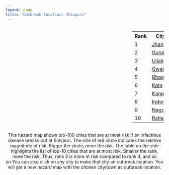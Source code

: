 ```yaml
---
layout: page
title: "Outbreak location: Shivpuri"
---
```

<div style="width: 100%; overflow: auto;">
<div style="width: 75%; float: left;">
<div id="mapid">
<script src="https://buda-magenta.github.io/hazard_map/load_map.js"></script>

<script>
var marker_outbreak = L.marker([25.375241, 77.828119],{"autoPan": true}).addTo(map); marker_outbreak.bindTooltip("Shivpuri").openTooltip();

var circle_1 = L.circle([25.531031, 78.652689], {"pane": "markerPane", "color": "red", "fill": true, "fillOpacity": 0.2, "fillRule": "evenodd", "lineCap": "round", "lineJoin": "round", "opacity": 1.0, "radius": 93591, "stroke": true, "weight": 3}).addTo(map);
circle_1.bindTooltip("Jhansi<br>rank: 1<br>hazard index: 0.093591")
circle_1.bindPopup('<a href="https://buda-magenta.github.io/hazard_map/Jhansi">Jhansi</a>')

var circle_2 = L.circle([24.500000, 77.500000], {"pane": "markerPane", "color": "red", "fill": true, "fillOpacity": 0.2, "fillRule": "evenodd", "lineCap": "round", "lineJoin": "round", "opacity": 1.0, "radius": 92126, "stroke": true, "weight": 3}).addTo(map);
circle_2.bindTooltip("Guna<br>rank: 2<br>hazard index: 0.092126")
circle_2.bindPopup('<a href="https://buda-magenta.github.io/hazard_map/Guna">Guna</a>')

var circle_3 = L.circle([23.174597, 75.785142], {"pane": "markerPane", "color": "red", "fill": true, "fillOpacity": 0.2, "fillRule": "evenodd", "lineCap": "round", "lineJoin": "round", "opacity": 1.0, "radius": 49756, "stroke": true, "weight": 3}).addTo(map);
circle_3.bindTooltip("Ujjain<br>rank: 3<br>hazard index: 0.049756")
circle_3.bindPopup('<a href="https://buda-magenta.github.io/hazard_map/Ujjain">Ujjain</a>')

var circle_4 = L.circle([26.203725, 78.157363], {"pane": "markerPane", "color": "red", "fill": true, "fillOpacity": 0.2, "fillRule": "evenodd", "lineCap": "round", "lineJoin": "round", "opacity": 1.0, "radius": 48396, "stroke": true, "weight": 3}).addTo(map);
circle_4.bindTooltip("Gwalior<br>rank: 4<br>hazard index: 0.048397")
circle_4.bindPopup('<a href="https://buda-magenta.github.io/hazard_map/Gwalior">Gwalior</a>')

var circle_5 = L.circle([23.258486, 77.401989], {"pane": "markerPane", "color": "red", "fill": true, "fillOpacity": 0.2, "fillRule": "evenodd", "lineCap": "round", "lineJoin": "round", "opacity": 1.0, "radius": 17216, "stroke": true, "weight": 3}).addTo(map);
circle_5.bindTooltip("Bhopal<br>rank: 5<br>hazard index: 0.017217")
circle_5.bindPopup('<a href="https://buda-magenta.github.io/hazard_map/Bhopal">Bhopal</a>')

var circle_6 = L.circle([25.196826, 76.000893], {"pane": "markerPane", "color": "red", "fill": true, "fillOpacity": 0.2, "fillRule": "evenodd", "lineCap": "round", "lineJoin": "round", "opacity": 1.0, "radius": 15626, "stroke": true, "weight": 3}).addTo(map);
circle_6.bindTooltip("Kota<br>rank: 6<br>hazard index: 0.015627")
circle_6.bindPopup('<a href="https://buda-magenta.github.io/hazard_map/Kota">Kota</a>')

var circle_7 = L.circle([26.460914, 80.321759], {"pane": "markerPane", "color": "red", "fill": true, "fillOpacity": 0.2, "fillRule": "evenodd", "lineCap": "round", "lineJoin": "round", "opacity": 1.0, "radius": 6083, "stroke": true, "weight": 3}).addTo(map);
circle_7.bindTooltip("Kanpur<br>rank: 7<br>hazard index: 0.006084")
circle_7.bindPopup('<a href="https://buda-magenta.github.io/hazard_map/Kanpur">Kanpur</a>')

var circle_8 = L.circle([22.720362, 75.868200], {"pane": "markerPane", "color": "red", "fill": true, "fillOpacity": 0.2, "fillRule": "evenodd", "lineCap": "round", "lineJoin": "round", "opacity": 1.0, "radius": 5741, "stroke": true, "weight": 3}).addTo(map);
circle_8.bindTooltip("Indore<br>rank: 8<br>hazard index: 0.005742")
circle_8.bindPopup('<a href="https://buda-magenta.github.io/hazard_map/Indore">Indore</a>')

var circle_9 = L.circle([23.587548, 75.675679], {"pane": "markerPane", "color": "red", "fill": true, "fillOpacity": 0.2, "fillRule": "evenodd", "lineCap": "round", "lineJoin": "round", "opacity": 1.0, "radius": 4979, "stroke": true, "weight": 3}).addTo(map);
circle_9.bindTooltip("Nagda<br>rank: 9<br>hazard index: 0.004979")
circle_9.bindPopup('<a href="https://buda-magenta.github.io/hazard_map/Nagda">Nagda</a>')

var circle_10 = L.circle([23.480592, 74.917790], {"pane": "markerPane", "color": "red", "fill": true, "fillOpacity": 0.2, "fillRule": "evenodd", "lineCap": "round", "lineJoin": "round", "opacity": 1.0, "radius": 4925, "stroke": true, "weight": 3}).addTo(map);
circle_10.bindTooltip("Ratlam<br>rank: 10<br>hazard index: 0.004926")
circle_10.bindPopup('<a href="https://buda-magenta.github.io/hazard_map/Ratlam">Ratlam</a>')

var circle_11 = L.circle([24.917151, 76.696403], {"pane": "markerPane", "color": "red", "fill": true, "fillOpacity": 0.2, "fillRule": "evenodd", "lineCap": "round", "lineJoin": "round", "opacity": 1.0, "radius": 4348, "stroke": true, "weight": 3}).addTo(map);
circle_11.bindTooltip("Baran<br>rank: 11<br>hazard index: 0.004349")
circle_11.bindPopup('<a href="https://buda-magenta.github.io/hazard_map/Baran">Baran</a>')

var circle_12 = L.circle([23.809612, 78.759114], {"pane": "markerPane", "color": "red", "fill": true, "fillOpacity": 0.2, "fillRule": "evenodd", "lineCap": "round", "lineJoin": "round", "opacity": 1.0, "radius": 4265, "stroke": true, "weight": 3}).addTo(map);
circle_12.bindTooltip("Sagar<br>rank: 12<br>hazard index: 0.004266")
circle_12.bindPopup('<a href="https://buda-magenta.github.io/hazard_map/Sagar">Sagar</a>')

var circle_13 = L.circle([26.718324, 79.090254], {"pane": "markerPane", "color": "red", "fill": true, "fillOpacity": 0.2, "fillRule": "evenodd", "lineCap": "round", "lineJoin": "round", "opacity": 1.0, "radius": 4007, "stroke": true, "weight": 3}).addTo(map);
circle_13.bindTooltip("Etawah<br>rank: 13<br>hazard index: 0.004007")
circle_13.bindPopup('<a href="https://buda-magenta.github.io/hazard_map/Etawah">Etawah</a>')

var circle_14 = L.circle([26.500000, 78.750000], {"pane": "markerPane", "color": "red", "fill": true, "fillOpacity": 0.2, "fillRule": "evenodd", "lineCap": "round", "lineJoin": "round", "opacity": 1.0, "radius": 3730, "stroke": true, "weight": 3}).addTo(map);
circle_14.bindTooltip("Bhind<br>rank: 14<br>hazard index: 0.003730")
circle_14.bindPopup('<a href="https://buda-magenta.github.io/hazard_map/Bhind">Bhind</a>')

var circle_15 = L.circle([26.166667, 77.500000], {"pane": "markerPane", "color": "red", "fill": true, "fillOpacity": 0.2, "fillRule": "evenodd", "lineCap": "round", "lineJoin": "round", "opacity": 1.0, "radius": 3132, "stroke": true, "weight": 3}).addTo(map);
circle_15.bindTooltip("Morena<br>rank: 15<br>hazard index: 0.003133")
circle_15.bindPopup('<a href="https://buda-magenta.github.io/hazard_map/Morena">Morena</a>')

var circle_16 = L.circle([25.935955, 79.424328], {"pane": "markerPane", "color": "red", "fill": true, "fillOpacity": 0.2, "fillRule": "evenodd", "lineCap": "round", "lineJoin": "round", "opacity": 1.0, "radius": 2921, "stroke": true, "weight": 3}).addTo(map);
circle_16.bindTooltip("Orai<br>rank: 16<br>hazard index: 0.002921")
circle_16.bindPopup('<a href="https://buda-magenta.github.io/hazard_map/Orai">Orai</a>')

var circle_17 = L.circle([28.651718, 77.221939], {"pane": "markerPane", "color": "red", "fill": true, "fillOpacity": 0.2, "fillRule": "evenodd", "lineCap": "round", "lineJoin": "round", "opacity": 1.0, "radius": 2809, "stroke": true, "weight": 3}).addTo(map);
circle_17.bindTooltip("Delhi<br>rank: 17<br>hazard index: 0.002809")
circle_17.bindPopup('<a href="https://buda-magenta.github.io/hazard_map/Delhi">Delhi</a>')

var circle_18 = L.circle([23.916667, 78.000000], {"pane": "markerPane", "color": "red", "fill": true, "fillOpacity": 0.2, "fillRule": "evenodd", "lineCap": "round", "lineJoin": "round", "opacity": 1.0, "radius": 2779, "stroke": true, "weight": 3}).addTo(map);
circle_18.bindTooltip("Vidisha<br>rank: 18<br>hazard index: 0.002779")
circle_18.bindPopup('<a href="https://buda-magenta.github.io/hazard_map/Vidisha">Vidisha</a>')

var circle_19 = L.circle([27.175255, 78.009816], {"pane": "markerPane", "color": "red", "fill": true, "fillOpacity": 0.2, "fillRule": "evenodd", "lineCap": "round", "lineJoin": "round", "opacity": 1.0, "radius": 2311, "stroke": true, "weight": 3}).addTo(map);
circle_19.bindTooltip("Agra<br>rank: 19<br>hazard index: 0.002312")
circle_19.bindPopup('<a href="https://buda-magenta.github.io/hazard_map/Agra">Agra</a>')

var circle_20 = L.circle([26.229141, 76.304533], {"pane": "markerPane", "color": "red", "fill": true, "fillOpacity": 0.2, "fillRule": "evenodd", "lineCap": "round", "lineJoin": "round", "opacity": 1.0, "radius": 2004, "stroke": true, "weight": 3}).addTo(map);
circle_20.bindTooltip("Sawai Madhopur<br>rank: 20<br>hazard index: 0.002004")
circle_20.bindPopup('<a href="https://buda-magenta.github.io/hazard_map/Sawai_Madhopur">Sawai Madhopur</a>')

var circle_21 = L.circle([24.700385, 78.518668], {"pane": "markerPane", "color": "red", "fill": true, "fillOpacity": 0.2, "fillRule": "evenodd", "lineCap": "round", "lineJoin": "round", "opacity": 1.0, "radius": 1924, "stroke": true, "weight": 3}).addTo(map);
circle_21.bindTooltip("Lalitpur<br>rank: 21<br>hazard index: 0.001924")
circle_21.bindPopup('<a href="https://buda-magenta.github.io/hazard_map/Lalitpur">Lalitpur</a>')

var circle_22 = L.circle([25.438130, 81.833800], {"pane": "markerPane", "color": "red", "fill": true, "fillOpacity": 0.2, "fillRule": "evenodd", "lineCap": "round", "lineJoin": "round", "opacity": 1.0, "radius": 1912, "stroke": true, "weight": 3}).addTo(map);
circle_22.bindTooltip("Allahabad<br>rank: 22<br>hazard index: 0.001912")
circle_22.bindPopup('<a href="https://buda-magenta.github.io/hazard_map/Allahabad">Allahabad</a>')

var circle_23 = L.circle([26.915458, 75.818982], {"pane": "markerPane", "color": "red", "fill": true, "fillOpacity": 0.2, "fillRule": "evenodd", "lineCap": "round", "lineJoin": "round", "opacity": 1.0, "radius": 1534, "stroke": true, "weight": 3}).addTo(map);
circle_23.bindTooltip("Jaipur<br>rank: 23<br>hazard index: 0.001534")
circle_23.bindPopup('<a href="https://buda-magenta.github.io/hazard_map/Jaipur">Jaipur</a>')

var circle_24 = L.circle([26.732501, 77.036312], {"pane": "markerPane", "color": "red", "fill": true, "fillOpacity": 0.2, "fillRule": "evenodd", "lineCap": "round", "lineJoin": "round", "opacity": 1.0, "radius": 1268, "stroke": true, "weight": 3}).addTo(map);
circle_24.bindTooltip("Hindaun<br>rank: 24<br>hazard index: 0.001269")
circle_24.bindPopup('<a href="https://buda-magenta.github.io/hazard_map/Hindaun">Hindaun</a>')

var circle_25 = L.circle([26.838100, 80.934600], {"pane": "markerPane", "color": "red", "fill": true, "fillOpacity": 0.2, "fillRule": "evenodd", "lineCap": "round", "lineJoin": "round", "opacity": 1.0, "radius": 1258, "stroke": true, "weight": 3}).addTo(map);
circle_25.bindTooltip("Lucknow<br>rank: 25<br>hazard index: 0.001258")
circle_25.bindPopup('<a href="https://buda-magenta.github.io/hazard_map/Lucknow">Lucknow</a>')

var circle_26 = L.circle([25.750000, 78.500000], {"pane": "markerPane", "color": "red", "fill": true, "fillOpacity": 0.2, "fillRule": "evenodd", "lineCap": "round", "lineJoin": "round", "opacity": 1.0, "radius": 1142, "stroke": true, "weight": 3}).addTo(map);
circle_26.bindTooltip("Datia<br>rank: 26<br>hazard index: 0.001143")
circle_26.bindPopup('<a href="https://buda-magenta.github.io/hazard_map/Datia">Datia</a>')

var circle_27 = L.circle([26.653396, 77.624206], {"pane": "markerPane", "color": "red", "fill": true, "fillOpacity": 0.2, "fillRule": "evenodd", "lineCap": "round", "lineJoin": "round", "opacity": 1.0, "radius": 1123, "stroke": true, "weight": 3}).addTo(map);
circle_27.bindTooltip("Dhaulpur<br>rank: 27<br>hazard index: 0.001124")
circle_27.bindPopup('<a href="https://buda-magenta.github.io/hazard_map/Dhaulpur">Dhaulpur</a>')

var circle_28 = L.circle([29.154148, 77.305954], {"pane": "markerPane", "color": "red", "fill": true, "fillOpacity": 0.2, "fillRule": "evenodd", "lineCap": "round", "lineJoin": "round", "opacity": 1.0, "radius": 1111, "stroke": true, "weight": 3}).addTo(map);
circle_28.bindTooltip("Baraut<br>rank: 28<br>hazard index: 0.001111")
circle_28.bindPopup('<a href="https://buda-magenta.github.io/hazard_map/Baraut">Baraut</a>')

var circle_29 = L.circle([25.476300, 80.339500], {"pane": "markerPane", "color": "red", "fill": true, "fillOpacity": 0.2, "fillRule": "evenodd", "lineCap": "round", "lineJoin": "round", "opacity": 1.0, "radius": 1014, "stroke": true, "weight": 3}).addTo(map);
circle_29.bindTooltip("Banda<br>rank: 29<br>hazard index: 0.001015")
circle_29.bindPopup('<a href="https://buda-magenta.github.io/hazard_map/Banda">Banda</a>')

var circle_30 = L.circle([23.115688, 77.066239], {"pane": "markerPane", "color": "red", "fill": true, "fillOpacity": 0.2, "fillRule": "evenodd", "lineCap": "round", "lineJoin": "round", "opacity": 1.0, "radius": 875, "stroke": true, "weight": 3}).addTo(map);
circle_30.bindTooltip("Sehore<br>rank: 30<br>hazard index: 0.000876")
circle_30.bindPopup('<a href="https://buda-magenta.github.io/hazard_map/Sehore">Sehore</a>')

var circle_31 = L.circle([23.160894, 79.949770], {"pane": "markerPane", "color": "red", "fill": true, "fillOpacity": 0.2, "fillRule": "evenodd", "lineCap": "round", "lineJoin": "round", "opacity": 1.0, "radius": 855, "stroke": true, "weight": 3}).addTo(map);
circle_31.bindTooltip("Jabalpur<br>rank: 31<br>hazard index: 0.000855")
circle_31.bindPopup('<a href="https://buda-magenta.github.io/hazard_map/Jabalpur">Jabalpur</a>')

var circle_32 = L.circle([23.000000, 76.166667], {"pane": "markerPane", "color": "red", "fill": true, "fillOpacity": 0.2, "fillRule": "evenodd", "lineCap": "round", "lineJoin": "round", "opacity": 1.0, "radius": 847, "stroke": true, "weight": 3}).addTo(map);
circle_32.bindTooltip("Dewas<br>rank: 32<br>hazard index: 0.000848")
circle_32.bindPopup('<a href="https://buda-magenta.github.io/hazard_map/Dewas">Dewas</a>')

var circle_33 = L.circle([19.075990, 72.877393], {"pane": "markerPane", "color": "red", "fill": true, "fillOpacity": 0.2, "fillRule": "evenodd", "lineCap": "round", "lineJoin": "round", "opacity": 1.0, "radius": 731, "stroke": true, "weight": 3}).addTo(map);
circle_33.bindTooltip("Mumbai<br>rank: 33<br>hazard index: 0.000731")
circle_33.bindPopup('<a href="https://buda-magenta.github.io/hazard_map/Mumbai">Mumbai</a>')

var circle_34 = L.circle([28.863842, 78.805778], {"pane": "markerPane", "color": "red", "fill": true, "fillOpacity": 0.2, "fillRule": "evenodd", "lineCap": "round", "lineJoin": "round", "opacity": 1.0, "radius": 551, "stroke": true, "weight": 3}).addTo(map);
circle_34.bindTooltip("Moradabad<br>rank: 34<br>hazard index: 0.000551")
circle_34.bindPopup('<a href="https://buda-magenta.github.io/hazard_map/Moradabad">Moradabad</a>')

var circle_35 = L.circle([21.149813, 79.082056], {"pane": "markerPane", "color": "red", "fill": true, "fillOpacity": 0.2, "fillRule": "evenodd", "lineCap": "round", "lineJoin": "round", "opacity": 1.0, "radius": 495, "stroke": true, "weight": 3}).addTo(map);
circle_35.bindTooltip("Nagpur<br>rank: 35<br>hazard index: 0.000495")
circle_35.bindPopup('<a href="https://buda-magenta.github.io/hazard_map/Nagpur">Nagpur</a>')

var circle_36 = L.circle([23.750000, 79.583333], {"pane": "markerPane", "color": "red", "fill": true, "fillOpacity": 0.2, "fillRule": "evenodd", "lineCap": "round", "lineJoin": "round", "opacity": 1.0, "radius": 423, "stroke": true, "weight": 3}).addTo(map);
circle_36.bindTooltip("Damoh<br>rank: 36<br>hazard index: 0.000424")
circle_36.bindPopup('<a href="https://buda-magenta.github.io/hazard_map/Damoh">Damoh</a>')

var circle_37 = L.circle([27.209822, 79.048137], {"pane": "markerPane", "color": "red", "fill": true, "fillOpacity": 0.2, "fillRule": "evenodd", "lineCap": "round", "lineJoin": "round", "opacity": 1.0, "radius": 417, "stroke": true, "weight": 3}).addTo(map);
circle_37.bindTooltip("Mainpuri<br>rank: 37<br>hazard index: 0.000418")
circle_37.bindPopup('<a href="https://buda-magenta.github.io/hazard_map/Mainpuri">Mainpuri</a>')

var circle_38 = L.circle([27.177366, 78.389912], {"pane": "markerPane", "color": "red", "fill": true, "fillOpacity": 0.2, "fillRule": "evenodd", "lineCap": "round", "lineJoin": "round", "opacity": 1.0, "radius": 368, "stroke": true, "weight": 3}).addTo(map);
circle_38.bindTooltip("Firozabad<br>rank: 38<br>hazard index: 0.000368")
circle_38.bindPopup('<a href="https://buda-magenta.github.io/hazard_map/Firozabad">Firozabad</a>')

var circle_39 = L.circle([24.935635, 82.647701], {"pane": "markerPane", "color": "red", "fill": true, "fillOpacity": 0.2, "fillRule": "evenodd", "lineCap": "round", "lineJoin": "round", "opacity": 1.0, "radius": 366, "stroke": true, "weight": 3}).addTo(map);
circle_39.bindTooltip("Mirzapur<br>rank: 39<br>hazard index: 0.000366")
circle_39.bindPopup('<a href="https://buda-magenta.github.io/hazard_map/Mirzapur">Mirzapur</a>')

var circle_40 = L.circle([29.938447, 78.145298], {"pane": "markerPane", "color": "red", "fill": true, "fillOpacity": 0.2, "fillRule": "evenodd", "lineCap": "round", "lineJoin": "round", "opacity": 1.0, "radius": 341, "stroke": true, "weight": 3}).addTo(map);
circle_40.bindTooltip("Haridwar<br>rank: 40<br>hazard index: 0.000342")
circle_40.bindPopup('<a href="https://buda-magenta.github.io/hazard_map/Haridwar">Haridwar</a>')

var circle_41 = L.circle([22.275879, 79.721045], {"pane": "markerPane", "color": "red", "fill": true, "fillOpacity": 0.2, "fillRule": "evenodd", "lineCap": "round", "lineJoin": "round", "opacity": 1.0, "radius": 337, "stroke": true, "weight": 3}).addTo(map);
circle_41.bindTooltip("Seoni<br>rank: 41<br>hazard index: 0.000338")
circle_41.bindPopup('<a href="https://buda-magenta.github.io/hazard_map/Seoni">Seoni</a>')

var circle_42 = L.circle([23.833962, 80.392456], {"pane": "markerPane", "color": "red", "fill": true, "fillOpacity": 0.2, "fillRule": "evenodd", "lineCap": "round", "lineJoin": "round", "opacity": 1.0, "radius": 333, "stroke": true, "weight": 3}).addTo(map);
circle_42.bindTooltip("Murwara<br>rank: 42<br>hazard index: 0.000333")
circle_42.bindPopup('<a href="https://buda-magenta.github.io/hazard_map/Murwara">Murwara</a>')

var circle_43 = L.circle([29.988077, 77.508130], {"pane": "markerPane", "color": "red", "fill": true, "fillOpacity": 0.2, "fillRule": "evenodd", "lineCap": "round", "lineJoin": "round", "opacity": 1.0, "radius": 271, "stroke": true, "weight": 3}).addTo(map);
circle_43.bindTooltip("Saharanpur<br>rank: 43<br>hazard index: 0.000272")
circle_43.bindPopup('<a href="https://buda-magenta.github.io/hazard_map/Saharanpur">Saharanpur</a>')

var circle_44 = L.circle([18.521428, 73.854454], {"pane": "markerPane", "color": "red", "fill": true, "fillOpacity": 0.2, "fillRule": "evenodd", "lineCap": "round", "lineJoin": "round", "opacity": 1.0, "radius": 246, "stroke": true, "weight": 3}).addTo(map);
circle_44.bindTooltip("Pune<br>rank: 44<br>hazard index: 0.000246")
circle_44.bindPopup('<a href="https://buda-magenta.github.io/hazard_map/Pune">Pune</a>')

var circle_45 = L.circle([25.335649, 83.007629], {"pane": "markerPane", "color": "red", "fill": true, "fillOpacity": 0.2, "fillRule": "evenodd", "lineCap": "round", "lineJoin": "round", "opacity": 1.0, "radius": 236, "stroke": true, "weight": 3}).addTo(map);
circle_45.bindTooltip("Varanasi<br>rank: 45<br>hazard index: 0.000236")
circle_45.bindPopup('<a href="https://buda-magenta.github.io/hazard_map/Varanasi">Varanasi</a>')

var circle_46 = L.circle([17.388786, 78.461065], {"pane": "markerPane", "color": "red", "fill": true, "fillOpacity": 0.2, "fillRule": "evenodd", "lineCap": "round", "lineJoin": "round", "opacity": 1.0, "radius": 234, "stroke": true, "weight": 3}).addTo(map);
circle_46.bindTooltip("Hyderabad<br>rank: 46<br>hazard index: 0.000234")
circle_46.bindPopup('<a href="https://buda-magenta.github.io/hazard_map/Hyderabad">Hyderabad</a>')

var circle_47 = L.circle([24.462465, 74.850114], {"pane": "markerPane", "color": "red", "fill": true, "fillOpacity": 0.2, "fillRule": "evenodd", "lineCap": "round", "lineJoin": "round", "opacity": 1.0, "radius": 230, "stroke": true, "weight": 3}).addTo(map);
circle_47.bindTooltip("Nimach<br>rank: 47<br>hazard index: 0.000230")
circle_47.bindPopup('<a href="https://buda-magenta.github.io/hazard_map/Nimach">Nimach</a>')

var circle_48 = L.circle([24.500000, 74.500000], {"pane": "markerPane", "color": "red", "fill": true, "fillOpacity": 0.2, "fillRule": "evenodd", "lineCap": "round", "lineJoin": "round", "opacity": 1.0, "radius": 214, "stroke": true, "weight": 3}).addTo(map);
circle_48.bindTooltip("Chittaurgarh<br>rank: 48<br>hazard index: 0.000214")
circle_48.bindPopup('<a href="https://buda-magenta.github.io/hazard_map/Chittaurgarh">Chittaurgarh</a>')

var circle_49 = L.circle([27.876990, 78.137290], {"pane": "markerPane", "color": "red", "fill": true, "fillOpacity": 0.2, "fillRule": "evenodd", "lineCap": "round", "lineJoin": "round", "opacity": 1.0, "radius": 207, "stroke": true, "weight": 3}).addTo(map);
circle_49.bindTooltip("Aligarh<br>rank: 49<br>hazard index: 0.000208")
circle_49.bindPopup('<a href="https://buda-magenta.github.io/hazard_map/Aligarh">Aligarh</a>')

var circle_50 = L.circle([13.083694, 80.270186], {"pane": "markerPane", "color": "red", "fill": true, "fillOpacity": 0.2, "fillRule": "evenodd", "lineCap": "round", "lineJoin": "round", "opacity": 1.0, "radius": 203, "stroke": true, "weight": 3}).addTo(map);
circle_50.bindTooltip("Chennai<br>rank: 50<br>hazard index: 0.000204")
circle_50.bindPopup('<a href="https://buda-magenta.github.io/hazard_map/Chennai">Chennai</a>')

var circle_51 = L.circle([23.021624, 72.579707], {"pane": "markerPane", "color": "red", "fill": true, "fillOpacity": 0.2, "fillRule": "evenodd", "lineCap": "round", "lineJoin": "round", "opacity": 1.0, "radius": 202, "stroke": true, "weight": 3}).addTo(map);
circle_51.bindTooltip("Ahmedabad<br>rank: 51<br>hazard index: 0.000203")
circle_51.bindPopup('<a href="https://buda-magenta.github.io/hazard_map/Ahmedabad">Ahmedabad</a>')

var circle_52 = L.circle([26.671329, 83.364583], {"pane": "markerPane", "color": "red", "fill": true, "fillOpacity": 0.2, "fillRule": "evenodd", "lineCap": "round", "lineJoin": "round", "opacity": 1.0, "radius": 186, "stroke": true, "weight": 3}).addTo(map);
circle_52.bindTooltip("Gorakhpur<br>rank: 52<br>hazard index: 0.000187")
circle_52.bindPopup('<a href="https://buda-magenta.github.io/hazard_map/Gorakhpur">Gorakhpur</a>')

var circle_53 = L.circle([21.237947, 81.633683], {"pane": "markerPane", "color": "red", "fill": true, "fillOpacity": 0.2, "fillRule": "evenodd", "lineCap": "round", "lineJoin": "round", "opacity": 1.0, "radius": 180, "stroke": true, "weight": 3}).addTo(map);
circle_53.bindTooltip("Raipur<br>rank: 53<br>hazard index: 0.000180")
circle_53.bindPopup('<a href="https://buda-magenta.github.io/hazard_map/Raipur">Raipur</a>')

var circle_54 = L.circle([25.565691, 80.063489], {"pane": "markerPane", "color": "red", "fill": true, "fillOpacity": 0.2, "fillRule": "evenodd", "lineCap": "round", "lineJoin": "round", "opacity": 1.0, "radius": 178, "stroke": true, "weight": 3}).addTo(map);
circle_54.bindTooltip("Khanna<br>rank: 54<br>hazard index: 0.000178")
circle_54.bindPopup('<a href="https://buda-magenta.github.io/hazard_map/Khanna">Khanna</a>')

var circle_55 = L.circle([24.265131, 75.387182], {"pane": "markerPane", "color": "red", "fill": true, "fillOpacity": 0.2, "fillRule": "evenodd", "lineCap": "round", "lineJoin": "round", "opacity": 1.0, "radius": 171, "stroke": true, "weight": 3}).addTo(map);
circle_55.bindTooltip("Mandsaur<br>rank: 55<br>hazard index: 0.000172")
circle_55.bindPopup('<a href="https://buda-magenta.github.io/hazard_map/Mandsaur">Mandsaur</a>')

var circle_56 = L.circle([22.600150, 77.926645], {"pane": "markerPane", "color": "red", "fill": true, "fillOpacity": 0.2, "fillRule": "evenodd", "lineCap": "round", "lineJoin": "round", "opacity": 1.0, "radius": 169, "stroke": true, "weight": 3}).addTo(map);
circle_56.bindTooltip("Hoshangabad<br>rank: 56<br>hazard index: 0.000170")
circle_56.bindPopup('<a href="https://buda-magenta.github.io/hazard_map/Hoshangabad">Hoshangabad</a>')

var circle_57 = L.circle([26.469100, 74.639000], {"pane": "markerPane", "color": "red", "fill": true, "fillOpacity": 0.2, "fillRule": "evenodd", "lineCap": "round", "lineJoin": "round", "opacity": 1.0, "radius": 161, "stroke": true, "weight": 3}).addTo(map);
circle_57.bindTooltip("Ajmer<br>rank: 57<br>hazard index: 0.000162")
circle_57.bindPopup('<a href="https://buda-magenta.github.io/hazard_map/Ajmer">Ajmer</a>')

var circle_58 = L.circle([12.979120, 77.591300], {"pane": "markerPane", "color": "red", "fill": true, "fillOpacity": 0.2, "fillRule": "evenodd", "lineCap": "round", "lineJoin": "round", "opacity": 1.0, "radius": 160, "stroke": true, "weight": 3}).addTo(map);
circle_58.bindTooltip("Bangalore<br>rank: 58<br>hazard index: 0.000160")
circle_58.bindPopup('<a href="https://buda-magenta.github.io/hazard_map/Bangalore">Bangalore</a>')

var circle_59 = L.circle([26.439874, 80.018000], {"pane": "markerPane", "color": "red", "fill": true, "fillOpacity": 0.2, "fillRule": "evenodd", "lineCap": "round", "lineJoin": "round", "opacity": 1.0, "radius": 148, "stroke": true, "weight": 3}).addTo(map);
circle_59.bindTooltip("Akbarpur<br>rank: 59<br>hazard index: 0.000148")
circle_59.bindPopup('<a href="https://buda-magenta.github.io/hazard_map/Akbarpur">Akbarpur</a>')

var circle_60 = L.circle([27.437194, 79.489129], {"pane": "markerPane", "color": "red", "fill": true, "fillOpacity": 0.2, "fillRule": "evenodd", "lineCap": "round", "lineJoin": "round", "opacity": 1.0, "radius": 141, "stroke": true, "weight": 3}).addTo(map);
circle_60.bindTooltip("Farrukhabad<br>rank: 60<br>hazard index: 0.000142")
circle_60.bindPopup('<a href="https://buda-magenta.github.io/hazard_map/Farrukhabad">Farrukhabad</a>')

var circle_61 = L.circle([21.977864, 76.568828], {"pane": "markerPane", "color": "red", "fill": true, "fillOpacity": 0.2, "fillRule": "evenodd", "lineCap": "round", "lineJoin": "round", "opacity": 1.0, "radius": 140, "stroke": true, "weight": 3}).addTo(map);
circle_61.bindTooltip("Khandwa<br>rank: 61<br>hazard index: 0.000141")
circle_61.bindPopup('<a href="https://buda-magenta.github.io/hazard_map/Khandwa">Khandwa</a>')

var circle_62 = L.circle([21.818774, 75.606458], {"pane": "markerPane", "color": "red", "fill": true, "fillOpacity": 0.2, "fillRule": "evenodd", "lineCap": "round", "lineJoin": "round", "opacity": 1.0, "radius": 137, "stroke": true, "weight": 3}).addTo(map);
circle_62.bindTooltip("Khargone<br>rank: 62<br>hazard index: 0.000138")
circle_62.bindPopup('<a href="https://buda-magenta.github.io/hazard_map/Khargone">Khargone</a>')

var circle_63 = L.circle([27.036604, 78.651436], {"pane": "markerPane", "color": "red", "fill": true, "fillOpacity": 0.2, "fillRule": "evenodd", "lineCap": "round", "lineJoin": "round", "opacity": 1.0, "radius": 127, "stroke": true, "weight": 3}).addTo(map);
circle_63.bindTooltip("Shikohabad<br>rank: 63<br>hazard index: 0.000128")
circle_63.bindPopup('<a href="https://buda-magenta.github.io/hazard_map/Shikohabad">Shikohabad</a>')

var circle_64 = L.circle([24.578721, 73.686257], {"pane": "markerPane", "color": "red", "fill": true, "fillOpacity": 0.2, "fillRule": "evenodd", "lineCap": "round", "lineJoin": "round", "opacity": 1.0, "radius": 127, "stroke": true, "weight": 3}).addTo(map);
circle_64.bindTooltip("Udaipur<br>rank: 64<br>hazard index: 0.000128")
circle_64.bindPopup('<a href="https://buda-magenta.github.io/hazard_map/Udaipur">Udaipur</a>')

var circle_65 = L.circle([25.500000, 75.833333], {"pane": "markerPane", "color": "red", "fill": true, "fillOpacity": 0.2, "fillRule": "evenodd", "lineCap": "round", "lineJoin": "round", "opacity": 1.0, "radius": 124, "stroke": true, "weight": 3}).addTo(map);
circle_65.bindTooltip("Bundi<br>rank: 65<br>hazard index: 0.000124")
circle_65.bindPopup('<a href="https://buda-magenta.github.io/hazard_map/Bundi">Bundi</a>')

var circle_66 = L.circle([22.139831, 78.809645], {"pane": "markerPane", "color": "red", "fill": true, "fillOpacity": 0.2, "fillRule": "evenodd", "lineCap": "round", "lineJoin": "round", "opacity": 1.0, "radius": 107, "stroke": true, "weight": 3}).addTo(map);
circle_66.bindTooltip("Chhindwara<br>rank: 66<br>hazard index: 0.000108")
circle_66.bindPopup('<a href="https://buda-magenta.github.io/hazard_map/Chhindwara">Chhindwara</a>')

var circle_67 = L.circle([27.633333, 77.583333], {"pane": "markerPane", "color": "red", "fill": true, "fillOpacity": 0.2, "fillRule": "evenodd", "lineCap": "round", "lineJoin": "round", "opacity": 1.0, "radius": 104, "stroke": true, "weight": 3}).addTo(map);
circle_67.bindTooltip("Mathura<br>rank: 67<br>hazard index: 0.000105")
circle_67.bindPopup('<a href="https://buda-magenta.github.io/hazard_map/Mathura">Mathura</a>')

var circle_68 = L.circle([29.500882, 77.348383], {"pane": "markerPane", "color": "red", "fill": true, "fillOpacity": 0.2, "fillRule": "evenodd", "lineCap": "round", "lineJoin": "round", "opacity": 1.0, "radius": 99, "stroke": true, "weight": 3}).addTo(map);
circle_68.bindTooltip("Shamli<br>rank: 68<br>hazard index: 0.000099")
circle_68.bindPopup('<a href="https://buda-magenta.github.io/hazard_map/Shamli">Shamli</a>')

var circle_69 = L.circle([25.488773, 74.699613], {"pane": "markerPane", "color": "red", "fill": true, "fillOpacity": 0.2, "fillRule": "evenodd", "lineCap": "round", "lineJoin": "round", "opacity": 1.0, "radius": 90, "stroke": true, "weight": 3}).addTo(map);
circle_69.bindTooltip("Bhilwara<br>rank: 69<br>hazard index: 0.000090")
circle_69.bindPopup('<a href="https://buda-magenta.github.io/hazard_map/Bhilwara">Bhilwara</a>')

var circle_70 = L.circle([17.723128, 83.301284], {"pane": "markerPane", "color": "red", "fill": true, "fillOpacity": 0.2, "fillRule": "evenodd", "lineCap": "round", "lineJoin": "round", "opacity": 1.0, "radius": 89, "stroke": true, "weight": 3}).addTo(map);
circle_70.bindTooltip("Visakhapatnam<br>rank: 70<br>hazard index: 0.000090")
circle_70.bindPopup('<a href="https://buda-magenta.github.io/hazard_map/Visakhapatnam">Visakhapatnam</a>')

var circle_71 = L.circle([21.879616, 77.875681], {"pane": "markerPane", "color": "red", "fill": true, "fillOpacity": 0.2, "fillRule": "evenodd", "lineCap": "round", "lineJoin": "round", "opacity": 1.0, "radius": 89, "stroke": true, "weight": 3}).addTo(map);
circle_71.bindTooltip("Betul<br>rank: 71<br>hazard index: 0.000090")
circle_71.bindPopup('<a href="https://buda-magenta.github.io/hazard_map/Betul">Betul</a>')

var circle_72 = L.circle([28.402979, 77.310384], {"pane": "markerPane", "color": "red", "fill": true, "fillOpacity": 0.2, "fillRule": "evenodd", "lineCap": "round", "lineJoin": "round", "opacity": 1.0, "radius": 89, "stroke": true, "weight": 3}).addTo(map);
circle_72.bindTooltip("Faridabad<br>rank: 72<br>hazard index: 0.000089")
circle_72.bindPopup('<a href="https://buda-magenta.github.io/hazard_map/Faridabad">Faridabad</a>')

var circle_73 = L.circle([16.508759, 80.618510], {"pane": "markerPane", "color": "red", "fill": true, "fillOpacity": 0.2, "fillRule": "evenodd", "lineCap": "round", "lineJoin": "round", "opacity": 1.0, "radius": 83, "stroke": true, "weight": 3}).addTo(map);
circle_73.bindTooltip("Vijayawada<br>rank: 73<br>hazard index: 0.000083")
circle_73.bindPopup('<a href="https://buda-magenta.github.io/hazard_map/Vijayawada">Vijayawada</a>')

var circle_74 = L.circle([28.457876, 79.405571], {"pane": "markerPane", "color": "red", "fill": true, "fillOpacity": 0.2, "fillRule": "evenodd", "lineCap": "round", "lineJoin": "round", "opacity": 1.0, "radius": 82, "stroke": true, "weight": 3}).addTo(map);
circle_74.bindTooltip("Bareilly<br>rank: 74<br>hazard index: 0.000083")
circle_74.bindPopup('<a href="https://buda-magenta.github.io/hazard_map/Bareilly">Bareilly</a>')

var circle_75 = L.circle([20.843512, 75.525927], {"pane": "markerPane", "color": "red", "fill": true, "fillOpacity": 0.2, "fillRule": "evenodd", "lineCap": "round", "lineJoin": "round", "opacity": 1.0, "radius": 81, "stroke": true, "weight": 3}).addTo(map);
circle_75.bindTooltip("Jalgaon<br>rank: 75<br>hazard index: 0.000081")
circle_75.bindPopup('<a href="https://buda-magenta.github.io/hazard_map/Jalgaon">Jalgaon</a>')

var circle_76 = L.circle([19.194329, 72.970178], {"pane": "markerPane", "color": "red", "fill": true, "fillOpacity": 0.2, "fillRule": "evenodd", "lineCap": "round", "lineJoin": "round", "opacity": 1.0, "radius": 77, "stroke": true, "weight": 3}).addTo(map);
circle_76.bindTooltip("Thane<br>rank: 76<br>hazard index: 0.000077")
circle_76.bindPopup('<a href="https://buda-magenta.github.io/hazard_map/Thane">Thane</a>')

var circle_77 = L.circle([22.383333, 82.133333], {"pane": "markerPane", "color": "red", "fill": true, "fillOpacity": 0.2, "fillRule": "evenodd", "lineCap": "round", "lineJoin": "round", "opacity": 1.0, "radius": 75, "stroke": true, "weight": 3}).addTo(map);
circle_77.bindTooltip("Bilaspur<br>rank: 77<br>hazard index: 0.000076")
circle_77.bindPopup('<a href="https://buda-magenta.github.io/hazard_map/Bilaspur">Bilaspur</a>')

var circle_78 = L.circle([24.500000, 81.000000], {"pane": "markerPane", "color": "red", "fill": true, "fillOpacity": 0.2, "fillRule": "evenodd", "lineCap": "round", "lineJoin": "round", "opacity": 1.0, "radius": 71, "stroke": true, "weight": 3}).addTo(map);
circle_78.bindTooltip("Satna<br>rank: 78<br>hazard index: 0.000071")
circle_78.bindPopup('<a href="https://buda-magenta.github.io/hazard_map/Satna">Satna</a>')

var circle_79 = L.circle([26.575504, 80.613762], {"pane": "markerPane", "color": "red", "fill": true, "fillOpacity": 0.2, "fillRule": "evenodd", "lineCap": "round", "lineJoin": "round", "opacity": 1.0, "radius": 70, "stroke": true, "weight": 3}).addTo(map);
circle_79.bindTooltip("Unnao<br>rank: 79<br>hazard index: 0.000071")
circle_79.bindPopup('<a href="https://buda-magenta.github.io/hazard_map/Unnao">Unnao</a>')

var circle_80 = L.circle([27.265212, 77.369126], {"pane": "markerPane", "color": "red", "fill": true, "fillOpacity": 0.2, "fillRule": "evenodd", "lineCap": "round", "lineJoin": "round", "opacity": 1.0, "radius": 68, "stroke": true, "weight": 3}).addTo(map);
circle_80.bindTooltip("Bharatpur<br>rank: 80<br>hazard index: 0.000069")
circle_80.bindPopup('<a href="https://buda-magenta.github.io/hazard_map/Bharatpur">Bharatpur</a>')

var circle_81 = L.circle([21.170200, 72.831100], {"pane": "markerPane", "color": "red", "fill": true, "fillOpacity": 0.2, "fillRule": "evenodd", "lineCap": "round", "lineJoin": "round", "opacity": 1.0, "radius": 65, "stroke": true, "weight": 3}).addTo(map);
circle_81.bindTooltip("Surat<br>rank: 81<br>hazard index: 0.000065")
circle_81.bindPopup('<a href="https://buda-magenta.github.io/hazard_map/Surat">Surat</a>')

var circle_82 = L.circle([26.122147, 75.663754], {"pane": "markerPane", "color": "red", "fill": true, "fillOpacity": 0.2, "fillRule": "evenodd", "lineCap": "round", "lineJoin": "round", "opacity": 1.0, "radius": 64, "stroke": true, "weight": 3}).addTo(map);
circle_82.bindTooltip("Tonk<br>rank: 82<br>hazard index: 0.000065")
circle_82.bindPopup('<a href="https://buda-magenta.github.io/hazard_map/Tonk">Tonk</a>')

var circle_83 = L.circle([20.011247, 73.790236], {"pane": "markerPane", "color": "red", "fill": true, "fillOpacity": 0.2, "fillRule": "evenodd", "lineCap": "round", "lineJoin": "round", "opacity": 1.0, "radius": 62, "stroke": true, "weight": 3}).addTo(map);
circle_83.bindTooltip("Nashik<br>rank: 83<br>hazard index: 0.000062")
circle_83.bindPopup('<a href="https://buda-magenta.github.io/hazard_map/Nashik">Nashik</a>')

var circle_84 = L.circle([20.266777, 85.843559], {"pane": "markerPane", "color": "red", "fill": true, "fillOpacity": 0.2, "fillRule": "evenodd", "lineCap": "round", "lineJoin": "round", "opacity": 1.0, "radius": 58, "stroke": true, "weight": 3}).addTo(map);
circle_84.bindTooltip("Bhubaneswar<br>rank: 84<br>hazard index: 0.000058")
circle_84.bindPopup('<a href="https://buda-magenta.github.io/hazard_map/Bhubaneswar">Bhubaneswar</a>')

var circle_85 = L.circle([30.909016, 75.851601], {"pane": "markerPane", "color": "red", "fill": true, "fillOpacity": 0.2, "fillRule": "evenodd", "lineCap": "round", "lineJoin": "round", "opacity": 1.0, "radius": 57, "stroke": true, "weight": 3}).addTo(map);
circle_85.bindTooltip("Ludhiana<br>rank: 85<br>hazard index: 0.000057")
circle_85.bindPopup('<a href="https://buda-magenta.github.io/hazard_map/Ludhiana">Ludhiana</a>')

var circle_86 = L.circle([28.923397, 78.488317], {"pane": "markerPane", "color": "red", "fill": true, "fillOpacity": 0.2, "fillRule": "evenodd", "lineCap": "round", "lineJoin": "round", "opacity": 1.0, "radius": 56, "stroke": true, "weight": 3}).addTo(map);
circle_86.bindTooltip("Amroha<br>rank: 86<br>hazard index: 0.000056")
circle_86.bindPopup('<a href="https://buda-magenta.github.io/hazard_map/Amroha">Amroha</a>')

var circle_87 = L.circle([25.609324, 85.123525], {"pane": "markerPane", "color": "red", "fill": true, "fillOpacity": 0.2, "fillRule": "evenodd", "lineCap": "round", "lineJoin": "round", "opacity": 1.0, "radius": 55, "stroke": true, "weight": 3}).addTo(map);
circle_87.bindTooltip("Patna<br>rank: 87<br>hazard index: 0.000056")
circle_87.bindPopup('<a href="https://buda-magenta.github.io/hazard_map/Patna">Patna</a>')

var circle_88 = L.circle([27.639077, 76.614452], {"pane": "markerPane", "color": "red", "fill": true, "fillOpacity": 0.2, "fillRule": "evenodd", "lineCap": "round", "lineJoin": "round", "opacity": 1.0, "radius": 53, "stroke": true, "weight": 3}).addTo(map);
circle_88.bindTooltip("Alwar<br>rank: 88<br>hazard index: 0.000054")
circle_88.bindPopup('<a href="https://buda-magenta.github.io/hazard_map/Alwar">Alwar</a>')

var circle_89 = L.circle([19.169335, 77.311013], {"pane": "markerPane", "color": "red", "fill": true, "fillOpacity": 0.2, "fillRule": "evenodd", "lineCap": "round", "lineJoin": "round", "opacity": 1.0, "radius": 49, "stroke": true, "weight": 3}).addTo(map);
circle_89.bindTooltip("Nanded Waghala<br>rank: 89<br>hazard index: 0.000049")
circle_89.bindPopup('<a href="https://buda-magenta.github.io/hazard_map/Nanded_Waghala">Nanded Waghala</a>')

var circle_90 = L.circle([21.199035, 81.397955], {"pane": "markerPane", "color": "red", "fill": true, "fillOpacity": 0.2, "fillRule": "evenodd", "lineCap": "round", "lineJoin": "round", "opacity": 1.0, "radius": 47, "stroke": true, "weight": 3}).addTo(map);
circle_90.bindTooltip("Durg<br>rank: 90<br>hazard index: 0.000048")
circle_90.bindPopup('<a href="https://buda-magenta.github.io/hazard_map/Durg">Durg</a>')

var circle_91 = L.circle([25.954628, 83.647350], {"pane": "markerPane", "color": "red", "fill": true, "fillOpacity": 0.2, "fillRule": "evenodd", "lineCap": "round", "lineJoin": "round", "opacity": 1.0, "radius": 47, "stroke": true, "weight": 3}).addTo(map);
circle_91.bindTooltip("Maunath Bhanjan<br>rank: 91<br>hazard index: 0.000048")
circle_91.bindPopup('<a href="https://buda-magenta.github.io/hazard_map/Maunath_Bhanjan">Maunath Bhanjan</a>')

var circle_92 = L.circle([26.296772, 73.035143], {"pane": "markerPane", "color": "red", "fill": true, "fillOpacity": 0.2, "fillRule": "evenodd", "lineCap": "round", "lineJoin": "round", "opacity": 1.0, "radius": 47, "stroke": true, "weight": 3}).addTo(map);
circle_92.bindTooltip("Jodhpur<br>rank: 92<br>hazard index: 0.000047")
circle_92.bindPopup('<a href="https://buda-magenta.github.io/hazard_map/Jodhpur">Jodhpur</a>')

var circle_93 = L.circle([29.869350, 77.890212], {"pane": "markerPane", "color": "red", "fill": true, "fillOpacity": 0.2, "fillRule": "evenodd", "lineCap": "round", "lineJoin": "round", "opacity": 1.0, "radius": 45, "stroke": true, "weight": 3}).addTo(map);
circle_93.bindTooltip("Roorkee<br>rank: 93<br>hazard index: 0.000046")
circle_93.bindPopup('<a href="https://buda-magenta.github.io/hazard_map/Roorkee">Roorkee</a>')

var circle_94 = L.circle([17.980609, 79.598212], {"pane": "markerPane", "color": "red", "fill": true, "fillOpacity": 0.2, "fillRule": "evenodd", "lineCap": "round", "lineJoin": "round", "opacity": 1.0, "radius": 44, "stroke": true, "weight": 3}).addTo(map);
circle_94.bindTooltip("Warangal<br>rank: 94<br>hazard index: 0.000044")
circle_94.bindPopup('<a href="https://buda-magenta.github.io/hazard_map/Warangal">Warangal</a>')

var circle_95 = L.circle([27.985060, 80.753845], {"pane": "markerPane", "color": "red", "fill": true, "fillOpacity": 0.2, "fillRule": "evenodd", "lineCap": "round", "lineJoin": "round", "opacity": 1.0, "radius": 43, "stroke": true, "weight": 3}).addTo(map);
circle_95.bindTooltip("Lakhimpur<br>rank: 95<br>hazard index: 0.000043")
circle_95.bindPopup('<a href="https://buda-magenta.github.io/hazard_map/Lakhimpur">Lakhimpur</a>')

var circle_96 = L.circle([23.493079, 74.348402], {"pane": "markerPane", "color": "red", "fill": true, "fillOpacity": 0.2, "fillRule": "evenodd", "lineCap": "round", "lineJoin": "round", "opacity": 1.0, "radius": 42, "stroke": true, "weight": 3}).addTo(map);
circle_96.bindTooltip("Banswara<br>rank: 96<br>hazard index: 0.000043")
circle_96.bindPopup('<a href="https://buda-magenta.github.io/hazard_map/Banswara">Banswara</a>')

var circle_97 = L.circle([26.588559, 74.861097], {"pane": "markerPane", "color": "red", "fill": true, "fillOpacity": 0.2, "fillRule": "evenodd", "lineCap": "round", "lineJoin": "round", "opacity": 1.0, "radius": 40, "stroke": true, "weight": 3}).addTo(map);
circle_97.bindTooltip("Kishangarh<br>rank: 97<br>hazard index: 0.000041")
circle_97.bindPopup('<a href="https://buda-magenta.github.io/hazard_map/Kishangarh">Kishangarh</a>')

var circle_98 = L.circle([20.993276, 75.839983], {"pane": "markerPane", "color": "red", "fill": true, "fillOpacity": 0.2, "fillRule": "evenodd", "lineCap": "round", "lineJoin": "round", "opacity": 1.0, "radius": 40, "stroke": true, "weight": 3}).addTo(map);
circle_98.bindTooltip("Bhusawal<br>rank: 98<br>hazard index: 0.000040")
circle_98.bindPopup('<a href="https://buda-magenta.github.io/hazard_map/Bhusawal">Bhusawal</a>')

var circle_99 = L.circle([28.428262, 77.002700], {"pane": "markerPane", "color": "red", "fill": true, "fillOpacity": 0.2, "fillRule": "evenodd", "lineCap": "round", "lineJoin": "round", "opacity": 1.0, "radius": 39, "stroke": true, "weight": 3}).addTo(map);
circle_99.bindTooltip("Gurgaon<br>rank: 99<br>hazard index: 0.000040")
circle_99.bindPopup('<a href="https://buda-magenta.github.io/hazard_map/Gurgaon">Gurgaon</a>')

var circle_100 = L.circle([24.197443, 82.666145], {"pane": "markerPane", "color": "red", "fill": true, "fillOpacity": 0.2, "fillRule": "evenodd", "lineCap": "round", "lineJoin": "round", "opacity": 1.0, "radius": 39, "stroke": true, "weight": 3}).addTo(map);
circle_100.bindTooltip("Singrauli<br>rank: 100<br>hazard index: 0.000039")
circle_100.bindPopup('<a href="https://buda-magenta.github.io/hazard_map/Singrauli">Singrauli</a>')
</script>
</div>
</div>


<div style="width: 20%; float: right;">
<table>
<tr>
<th>Rank</th>
<th>City</th>
</tr>

<tr>
<td>1</td>
<td><a href="https://buda-magenta.github.io/hazard_map/Jhansi">Jhansi</a></td>
</tr>

<tr>
<td>2</td>
<td><a href="https://buda-magenta.github.io/hazard_map/Guna">Guna</a></td>
</tr>

<tr>
<td>3</td>
<td><a href="https://buda-magenta.github.io/hazard_map/Ujjain">Ujjain</a></td>
</tr>

<tr>
<td>4</td>
<td><a href="https://buda-magenta.github.io/hazard_map/Gwalior">Gwalior</a></td>
</tr>

<tr>
<td>5</td>
<td><a href="https://buda-magenta.github.io/hazard_map/Bhopal">Bhopal</a></td>
</tr>

<tr>
<td>6</td>
<td><a href="https://buda-magenta.github.io/hazard_map/Kota">Kota</a></td>
</tr>

<tr>
<td>7</td>
<td><a href="https://buda-magenta.github.io/hazard_map/Kanpur">Kanpur</a></td>
</tr>

<tr>
<td>8</td>
<td><a href="https://buda-magenta.github.io/hazard_map/Indore">Indore</a></td>
</tr>

<tr>
<td>9</td>
<td><a href="https://buda-magenta.github.io/hazard_map/Nagda">Nagda</a></td>
</tr>

<tr>
<td>10</td>
<td><a href="https://buda-magenta.github.io/hazard_map/Ratlam">Ratlam</a></td>
</tr>

</table>
</div>
</div>


<p align="center">This hazard map shows top-100 cities that are at most risk if an infectious disease breaks out at Shivpuri. The size of red circle indicates the relative magnitude of risk. Bigger the circle, more the risk. The table on the side highlights the list of top-10 cities that are at most risk. Smaller the rank, more the risk. Thus, rank 3 is more at risk compared to rank 4, and so on.You can also click on any city to make that city an outbreak location. You will get a new hazard map with the chosen city/town as outbreak location.
</p>